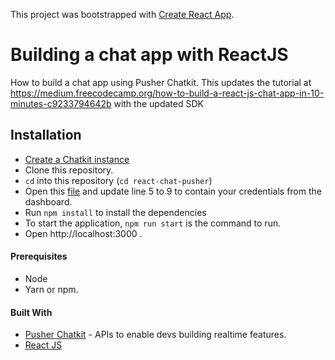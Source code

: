 This project was bootstrapped with [Create React App](https://github.com/facebook/create-react-app).

# Building a chat app with ReactJS

How to build a chat app using Pusher Chatkit. This updates the tutorial at https://medium.freecodecamp.org/how-to-build-a-react-js-chat-app-in-10-minutes-c9233794642b with the updated SDK


## Installation
* [Create a Chatkit instance](https://pusher.com/chatkit)
* Clone this repository.
* `cd` into this repository (`cd react-chat-pusher`)
* Open this [file](https://github.com/adelowo/react-chat-pusher/blob/master/src/App.js) 
and update line 5 to 9 to contain your credentials from the dashboard. 
* Run `npm install` to install the dependencies
* To start the application, `npm run start` is the command to run.
* Open http://localhost:3000 .

#### Prerequisites
		
 - Node
 - Yarn or npm.

#### Built With

- [Pusher Chatkit](https://pusher.com/chatkit) - APIs to enable devs building realtime features.
- [React JS](https://reactjs.org)

